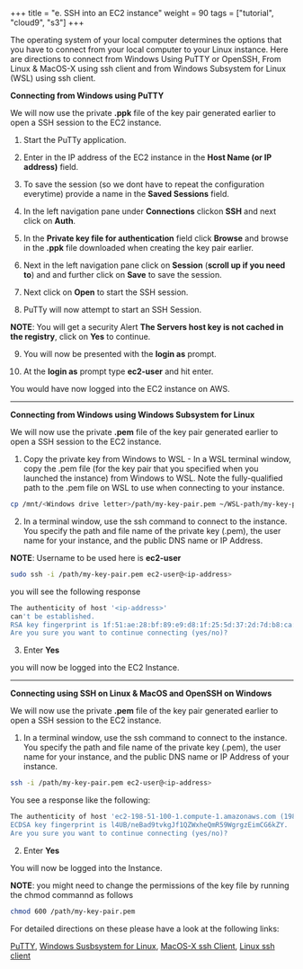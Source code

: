 +++
title = "e. SSH into an EC2 instance"
weight = 90
tags = ["tutorial", "cloud9", "s3"]
+++

The operating system of your local computer determines the options that you have to connect from your local computer to your Linux instance. Here are directions to connect from Windows Using PuTTY or OpenSSH, From Linux & MacOS-X using ssh client and from Windows Subsystem for Linux (WSL) using ssh client. 




**Connecting from Windows using PuTTY**

We will now use the private **.ppk** file of the key pair generated earlier to open a SSH session to the EC2 instance.

1.	Start the PuTTy application.

2.	Enter in the IP address of the EC2 instance in the **Host Name (or IP address)** field.

3.	To save the session (so we dont have to repeat the configuration everytime) provide a name in the **Saved Sessions** field.

4.	In the left navigation pane under **Connections** clickon **SSH** and next click on **Auth**.

5. 	In the **Private key file for authentication** field click **Browse** and browse in the **.ppk** file downloaded when creating the key pair earlier.

6. 	Next in the left navigation pane click on **Session** (**scroll up if you need to**) and and further click on **Save** to save the session.

7.	Next click on **Open** to start the SSH session.

8.	PuTTy will now attempt to start an SSH Session.

**NOTE**: You will get a security Alert **The Servers host key is not cached in the registry**, click on **Yes** to continue.

9.	You will now be presented with the **login as** prompt.

10.	At the **login as** prompt type **ec2-user** and hit enter.

You would have now logged into the EC2 instance on AWS.   


--------------


**Connecting from Windows using Windows Subsystem for Linux**

We will now use the private **.pem** file of the key pair generated earlier to open a SSH session to the EC2 instance.

1.	Copy the private key from Windows to WSL - In a WSL terminal window, copy the .pem file (for the key pair that you specified when you launched the instance) from Windows to WSL. Note the fully-qualified path to the .pem file on WSL to use when connecting to your instance.

```bash
cp /mnt/<Windows drive letter>/path/my-key-pair.pem ~/WSL-path/my-key-pair.pem
```

2.	In a terminal window, use the ssh command to connect to the instance. You specify the path and file name of the private key (.pem), the user name for your instance, and the public DNS name or IP Address.

**NOTE**: Username to be used here is **ec2-user**

```bash
sudo ssh -i /path/my-key-pair.pem ec2-user@<ip-address>
```

you will see the following response

```bash
The authenticity of host '<ip-address>'
can't be established.
RSA key fingerprint is 1f:51:ae:28:bf:89:e9:d8:1f:25:5d:37:2d:7d:b8:ca:9f:f5:f1:6f.
Are you sure you want to continue connecting (yes/no)?
```

3.	Enter **Yes**

you will now be logged into the EC2 Instance.


-------------



**Connecting  using SSH on Linux & MacOS and OpenSSH on Windows**

We will now use the private **.pem** file of the key pair generated earlier to open a SSH session to the EC2 instance.

1.	In a terminal window, use the ssh command to connect to the instance. You specify the path and file name of the private key (.pem), the user name for your instance, and the public DNS name or IP Address of your instance.

```bash
ssh -i /path/my-key-pair.pem ec2-user@<ip-address>
```

You see a response like the following:

```bash
The authenticity of host 'ec2-198-51-100-1.compute-1.amazonaws.com (198-51-100-1)' can't be established.
ECDSA key fingerprint is l4UB/neBad9tvkgJf1QZWxheQmR59WgrgzEimCG6kZY.
Are you sure you want to continue connecting (yes/no)?
```

2.	Enter **Yes**

You will now be logged into the Instance.

**NOTE**: you might need to change the permissions of the key file by running the chmod commannd as follows
```bash
chmod 600 /path/my-key-pair.pem
```

For detailed directions on these please have a look at the following links:

[PuTTY](https://docs.aws.amazon.com/AWSEC2/latest/UserGuide/putty.html),
[Windows Susbsystem for Linux](https://docs.aws.amazon.com/AWSEC2/latest/UserGuide/WSL.html),
[MacOS-X ssh Client](https://docs.aws.amazon.com/AWSEC2/latest/UserGuide/AccessingInstancesLinux.html),
[Linux ssh client](https://docs.aws.amazon.com/AWSEC2/latest/UserGuide/AccessingInstancesLinux.html)

